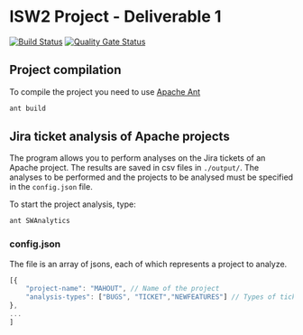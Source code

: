# ISW2 Project - Deliverable 1
[![Build Status](https://travis-ci.com/francesco1997/isw2-project-deliverable1.svg?branch=master)](https://travis-ci.com/francesco1997/isw2-project-deliverable1)
[![Quality Gate Status](https://sonarcloud.io/api/project_badges/measure?project=francesco1997_isw2-project-deliverable1&metric=alert_status)](https://sonarcloud.io/dashboard?id=francesco1997_isw2-project-deliverable1)

## Project compilation
To compile the project you need to use [Apache Ant](https://ant.apache.org/)
```bash
ant build
```
## Jira ticket analysis of Apache projects
The program allows you to perform analyses on the Jira tickets of an Apache project. The results are saved in csv files in `./output/`. The analyses to be performed and the projects to be analysed must be specified in the `config.json` file.

To start the project analysis, type:
```bash
ant SWAnalytics
```
### config.json
The file is an array of jsons, each of which represents a project to analyze.
```js
[{
    "project-name": "MAHOUT", // Name of the project
    "analysis-types": ["BUGS", "TICKET","NEWFEATURES"] // Types of tickets to analyze
},
...
]
```